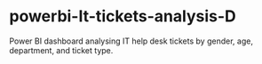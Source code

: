 # powerbi-It-tickets-analysis-D
Power BI dashboard analysing IT help desk tickets by gender, age, department, and ticket type.
